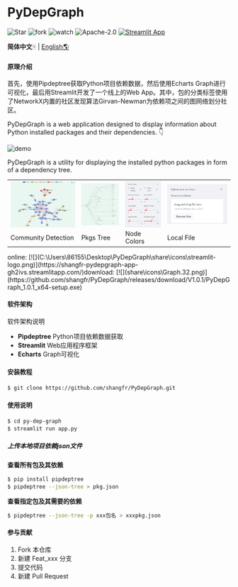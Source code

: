 # PyDepGraph

![Star](https://img.shields.io/github/stars/shangfr/PyDepGraph?style=flat-square) ![fork](https://img.shields.io/github/forks/shangfr/PyDepGraph?style=flat-square) ![watch](https://img.shields.io/github/watchers/shangfr/PyDepGraph?style=flat-square) ![Apache-2.0](https://img.shields.io/github/license/shangfr/PyDepGraph?style=flat-square) [![Streamlit App](https://static.streamlit.io/badges/streamlit_badge_black_white.svg)](https://shangfr-pydepgraph-app-gh2ivs.streamlitapp.com/)

**简体中文**🀄 | [English🌎](./README.en.md)

#### 原理介绍

首先，使用Pipdeptree获取Python项目依赖数据，然后使用Echarts Graph进行可视化，最后用Streamlit开发了一个线上的Web App。其中，包的分类标签使用了NetworkX内置的社区发现算法Girvan-Newman为依赖项之间的图网络划分社区。

PyDepGraph is a web application designed to display information about Python installed packages and their dependencies. 👇

<img src="./picture/pic.webp" alt="demo"></img>

PyDepGraph is a utility for displaying the installed python packages in form of a dependency tree. 

<table border="0">
  <tr>
    <td>
        <img src="./picture/pic0.png" style="max-height:150px; width:auto; display:block;">
    </td>
    <td>
        <img src="./picture/pic1.png" style="max-height:150px; width:auto; display:block;">
    </td>
    <td>
        <img src="./picture/pic2.png" style="max-height:150px; width:auto; display:block;">
    </td>
    <td>
      <a target="_blank" href="(https://shangfr-pydepgraph-app-gh2ivs.streamlitapp.com/">
        <img src="./picture/pic3.png" style="max-height:150px; width:auto; display:block;">
      </a>
    </td>
  </tr>
  <tr>
    <td>Community Detection</td>
    <td>Pkgs Tree</td>
    <td>Node Colors</td>
    <td>Local File</td>
  </tr>
</table>
online: [![](C:\Users\86155\Desktop\PyDepGraph\share\icons\streamlit-logo.png)](https://shangfr-pydepgraph-app-gh2ivs.streamlitapp.com/)download: [![](share\icons\Graph.32.png)](https://github.com/shangfr/PyDepGraph/releases/download/V1.0.1/PyDepGraph_1.0.1_x64-setup.exe)


#### 软件架构

软件架构说明

- **Pipdeptree** Python项目依赖数据获取
- **Streamlit** Web应用程序框架
- **Echarts** Graph可视化

#### 安装教程
```bash
$ git clone https://github.com/shangfr/PyDepGraph.git
```
#### 使用说明
```bash
$ cd py-dep-graph
$ streamlit run app.py
```

##### 上传本地项目依赖json文件

**查看所有包及其依赖**
```bash
$ pip install pipdeptree
$ pipdeptree --json-tree > pkg.json
```

**查看指定包及其需要的依赖** 
```bash
$ pipdeptree --json-tree -p xxx包名 > xxxpkg.json
```


#### 参与贡献

1.  Fork 本仓库
2.  新建 Feat_xxx 分支
3.  提交代码
4.  新建 Pull Request

